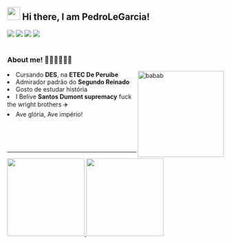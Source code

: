 <div>
<h2><img src="https://emojis.slackmojis.com/emojis/images/1570211625/6611/wave-animated.gif?1570211625" width="30"/> Hi there, I am PedroLeGarcia!</h2>
<a href="https://www.instagram.com/pedro_le_garcia/" target="_blank"><img src="https://img.shields.io/badge/Instagram-E4405F?style=for-the-badge&logo=instagram&logoColor=white"></a>
 <a  target="_blank"><img src="https://img.shields.io/badge/Twitter-1DA1F2?style=for-the-badge&logo=twitter&logoColor=white"></a>
 <a href="https://www.twitch.tv/ordepstoolk" target="_blank"><img src="https://img.shields.io/badge/Twitch-9146FF?style=for-the-badge&logo=twitch&logoColor=white"></a>
<a href="https://account.xbox.com/pt-br/Profile?xr=socialtwistnav" target="_blank"><img src="https://img.shields.io/badge/Xbox-107C10?style=for-the-badge&logo=xbox&logoColor=white"></a> <br> <br>

### About me! 🤠🇧🇷🤝🇵🇸
<img width="200px" height="200px" src="http://3.bp.blogspot.com/_hvco_2ErDPk/TPdoima85UI/AAAAAAAABoE/UGh4_JI8YRU/s1600/D_Pedro_inicial.png" min-width="200px" max-width="200px" width="200px" align="right" alt="babab"/>
  <li> Cursando <b>DES</b>, na <b>ETEC De Peruibe</b></li>
  <li>Admirador padrão do <b>Segundo Reinado</b></li>
  <li>Gosto de estudar história</li>
  <li>I Belive <b>Santos Dumont supremacy</b> fuck the wright brothers ✈️</li>
  <li>Ave glória, Ave império!</li>
</ul>

<br><br><br>
 <hr>
 <a href="https://github.com/PedroLeGarcia">
<img height="180em" src="https://github-readme-stats.vercel.app/api?username=PedroLeGarcia&show_icons=true&theme=midnight-purple&include_all_commits=true&count_private=true">
<img height="180em" src="https://github-readme-stats.vercel.app/api/top-langs/?username=PedroLeGarcia&layout=compact&langs_count=7&theme=midnight-purple">

</div>
